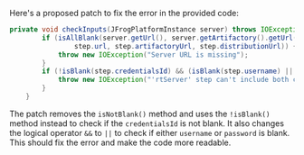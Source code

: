 Here's a proposed patch to fix the error in the provided code:
```java
private void checkInputs(JFrogPlatformInstance server) throws IOException {
        if (isAllBlank(server.getUrl(), server.getArtifactory().getUrl(), server.getDistribution().getUrl(),
                step.url, step.artifactoryUrl, step.distributionUrl)) {
            throw new IOException("Server URL is missing");
        }
        if (!isBlank(step.credentialsId) && (isBlank(step.username) || isBlank(step.password))) {
            throw new IOException("'rtServer' step can't include both credentialsId and username or password");
        }
    }
```
The patch removes the `isNotBlank()` method and uses the `!isBlank()` method instead to check if the `credentialsId` is not blank. It also changes the logical operator `&&` to `||` to check if either `username` or `password` is blank. This should fix the error and make the code more readable.